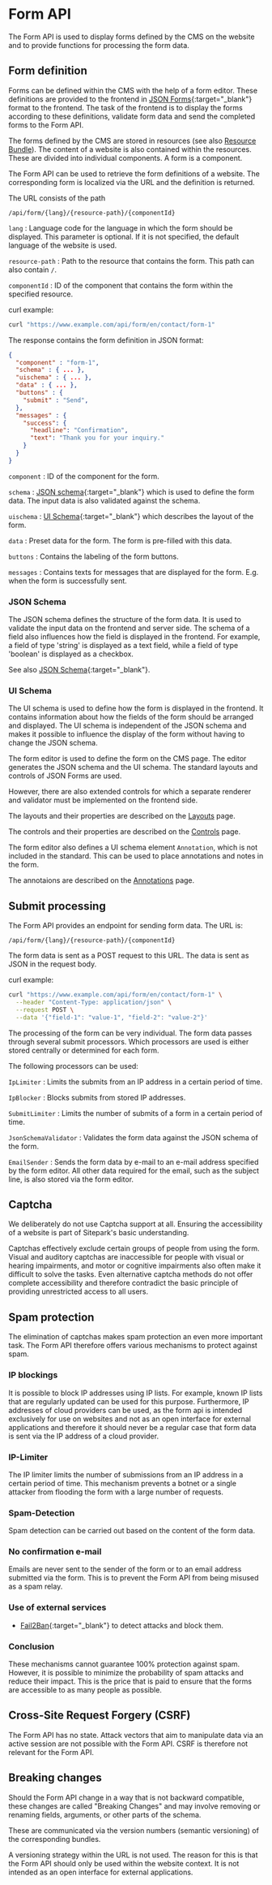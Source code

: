 # Form API

The Form API is used to display forms defined by the CMS on the website and to provide functions for processing the form data.

## Form definition

Forms can be defined within the CMS with the help of a form editor.
These definitions are provided to the frontend in [JSON Forms](https://jsonforms.io/){:target="\_blank"} format to the frontend. The task of the frontend is to display the forms according to these definitions, validate form data and send the completed forms to the Form API.

The forms defined by the CMS are stored in resources (see also [Resource Bundle](../bundles/resource.md)). The content of a website is also contained within the resources. These are divided into individual components. A form is a component.

The Form API can be used to retrieve the form definitions of a website. The corresponding form is localized via the URL and the definition is returned.

The URL consists of the path

`/api/form/{lang}/{resource-path}/{componentId}`

`lang`
: Language code for the language in which the form should be displayed. This parameter is optional. If it is not specified, the default language of the website is used.

`resource-path`
: Path to the resource that contains the form. This path can also contain `/`.

`componentId`
: ID of the component that contains the form within the specified resource.

curl example:

```sh
curl "https://www.example.com/api/form/en/contact/form-1"
```

The response contains the form definition in JSON format:

```json
{
  "component" : "form-1",
  "schema" : { ... },
  "uischema" : { ... },
  "data" : { ... },
  "buttons" : {
    "submit" : "Send",
  },
  "messages" : {
    "success": {
      "headline": "Confirmation",
      "text": "Thank you for your inquiry."
    }
  }
}
```

`component`
: ID of the component for the form.

`schema`
: [JSON schema](https://json-schema.org/){:target="\_blank"} which is used to define the form data. The input data is also validated against the schema.

`uischema`
: [UI Schema](https://jsonforms.io/docs/uischema/){:target="\_blank"} which describes the layout of the form.

`data`
: Preset data for the form. The form is pre-filled with this data.

`buttons`
: Contains the labeling of the form buttons.

`messages`
: Contains texts for messages that are displayed for the form. E.g. when the form is successfully sent.

### JSON Schema

The JSON schema defines the structure of the form data. It is used to validate the input data on the frontend and server side. The schema of a field also influences how the field is displayed in the frontend. For example, a field of type 'string' is displayed as a text field, while a field of type 'boolean' is displayed as a checkbox.

See also [JSON Schema](https://json-schema.org/){:target="\_blank"}.

### UI Schema

The UI schema is used to define how the form is displayed in the frontend. It contains information about how the fields of the form should be arranged and displayed. The UI schema is independent of the JSON schema and makes it possible to influence the display of the form without having to change the JSON schema.

The form editor is used to define the form on the CMS page. The editor generates the JSON schema and the UI schema. The standard layouts and controls of JSON Forms are used.

However, there are also extended controls for which a separate renderer and validator must be implemented on the frontend side.

The layouts and their properties are described on the [Layouts](layouts.md) page.

The controls and their properties are described on the [Controls](controls.md) page.

The form editor also defines a UI schema element `Annotation`, which is not included in the standard. This can be used to place annotations and notes in the form.

The annotaions are described on the [Annotations](annotations.md) page.

## Submit processing

The Form API provides an endpoint for sending form data. The URL is:

`/api/form/{lang}/{resource-path}/{componentId}`

The form data is sent as a POST request to this URL. The data is sent as JSON in the request body.

curl example:

```sh
curl "https://www.example.com/api/form/en/contact/form-1" \
  --header "Content-Type: application/json" \
  --request POST \
  --data '{"field-1": "value-1", "field-2": "value-2"}'
```

The processing of the form can be very individual. The form data passes through several submit processors. Which processors are used is either stored centrally or determined for each form.

The following processors can be used:

`IpLimiter`
: Limits the submits from an IP address in a certain period of time.

`IpBlocker`
: Blocks submits from stored IP addresses.

`SubmitLimiter`
: Limits the number of submits of a form in a certain period of time.

`JsonSchemaValidator`
: Validates the form data against the JSON schema of the form.

`EmailSender`
: Sends the form data by e-mail to an e-mail address specified by the form editor. All other data required for the email, such as the subject line, is also stored via the form editor.

## Captcha

We deliberately do not use Captcha support at all.
Ensuring the accessibility of a website is part of Sitepark's basic understanding.

Captchas effectively exclude certain groups of people from using the form. Visual and auditory captchas are inaccessible for people with visual or hearing impairments, and motor or cognitive impairments also often make it difficult to solve the tasks. Even alternative captcha methods do not offer complete accessibility and therefore contradict the basic principle of providing unrestricted access to all users.

## Spam protection

The elimination of captchas makes spam protection an even more important task. The Form API therefore offers various mechanisms to protect against spam.

### IP blockings

It is possible to block IP addresses using IP lists. For example, known IP lists that are regularly updated can be used for this purpose.
Furthermore, IP addresses of cloud providers can be used, as the form api is intended exclusively for use on websites and not as an open interface for external applications and therefore it should never be a regular case that form data is sent via the IP address of a cloud provider.

### IP-Limiter

The IP limiter limits the number of submissions from an IP address in a certain period of time. This mechanism prevents a botnet or a single attacker from flooding the form with a large number of requests.

### Spam-Detection

Spam detection can be carried out based on the content of the form data.

### No confirmation e-mail

Emails are never sent to the sender of the form or to an email address submitted via the form. This is to prevent the Form API from being misused as a spam relay.

### Use of external services

- [Fail2Ban](https://github.com/fail2ban/fail2ban){:target="\_blank"} to detect attacks and block them.

### Conclusion

These mechanisms cannot guarantee 100% protection against spam. However, it is possible to minimize the probability of spam attacks and reduce their impact. This is the price that is paid to ensure that the forms are accessible to as many people as possible.

## Cross-Site Request Forgery (CSRF)

The Form API has no state. Attack vectors that aim to manipulate data via an active session are not possible with the Form API.
CSRF is therefore not relevant for the Form API.

## Breaking changes

Should the Form API change in a way that is not backward compatible, these changes are called "Breaking Changes" and may involve removing or renaming fields, arguments, or other parts of the schema.

These are communicated via the version numbers (semantic versioning) of the corresponding bundles.

A versioning strategy within the URL is not used. The reason for this is that the Form API should only be used within the website context. It is not intended as an open interface for external applications.
